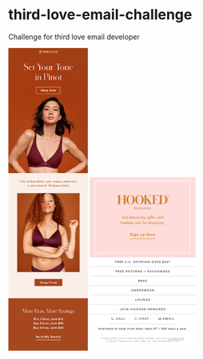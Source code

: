 # third-love-email-challenge
Challenge for third love email developer

![alt text](https://github.com/agusaliaga/third-love-email-challenge/blob/master/tl1.png)
![alt text](https://github.com/agusaliaga/third-love-email-challenge/blob/master/tl2.png)
